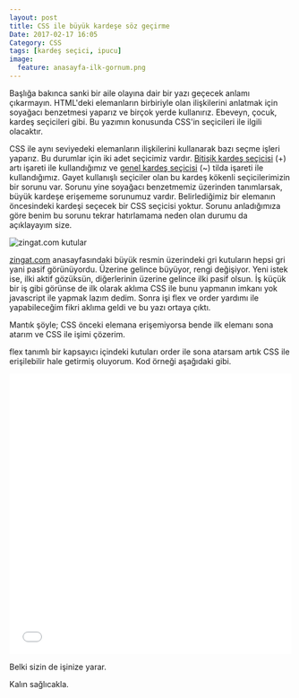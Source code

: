 ```yaml
---
layout: post
title: CSS ile büyük kardeşe söz geçirme
Date: 2017-02-17 16:05
Category: CSS
tags: [kardeş seçici, ipucu]
image:
  feature: anasayfa-ilk-gornum.png
---
```


Başlığa bakınca sanki bir aile olayına dair bir yazı geçecek anlamı çıkarmayın. HTML'deki elemanların birbiriyle olan ilişkilerini anlatmak için soyağacı benzetmesi yaparız ve birçok yerde kullanırız. Ebeveyn, çocuk, kardeş seçicileri gibi. Bu yazımın konusunda CSS'in seçicileri ile ilgili olacaktır.

CSS ile aynı seviyedeki elemanların ilişkilerini kullanarak bazı seçme işleri yaparız.  Bu durumlar için iki adet seçicimiz vardır. [Bitişik kardeş seçicisi](http://fatihhayrioglu.com/xhtml-sayfa-yapisi-ve-css-kullanimi/) (+) artı işareti ile kullandığımız ve [genel kardeş seçicisi](http://fatihhayrioglu.com/css3-secicileri/) (~) tilda işareti ile kullandığımız. Gayet kullanışlı seçiciler olan bu kardeş kökenli seçicilerimizin bir sorunu var. Sorunu yine soyağacı benzetmemiz üzerinden tanımlarsak, büyük kardeşe erişememe sorunumuz vardır. Belirlediğimiz bir elemanın öncesindeki kardeşi seçecek bir CSS seçicisi yoktur. Sorunu anladığımıza göre benim bu sorunu tekrar hatırlamama neden olan durumu da açıklayayım size.

![zingat.com kutular](http://fatihhayrioglu.com/images/anasayfa-kutular.jpg)

[zingat.com](zingat.com) anasayfasındaki büyük resmin üzerindeki gri kutuların hepsi gri yani pasif görünüyordu. Üzerine gelince büyüyor, rengi değişiyor. Yeni istek ise, ilki aktif gözüksün, diğerlerinin üzerine gelince ilki pasif olsun.  İş küçük bir iş gibi görünse de ilk olarak aklıma CSS ile bunu yapmanın imkanı yok javascript ile yapmak lazım dedim. Sonra işi flex ve order yardımı ile yapabileceğim fikri aklıma geldi ve bu yazı ortaya çıktı.

Mantık şöyle; CSS önceki elemana erişemiyorsa bende ilk elemanı sona atarım ve CSS ile işimi çözerim.

flex tanımlı bir kapsayıcı içindeki kutuları order ile sona atarsam artık CSS ile erişilebilir hale getirmiş oluyorum. Kod örneği aşağıdaki gibi.

<iframe height='500' scrolling='no' title='YZEKMz' src='//codepen.io/fatihhayri/embed/YZEKMz/?height=500&theme-id=13521&default-tab=css,result&embed-version=2' frameborder='no' allowtransparency='true' allowfullscreen='true' style='width: 100%;'>
</iframe>

Belki sizin de işinize yarar.

Kalın sağlıcakla.